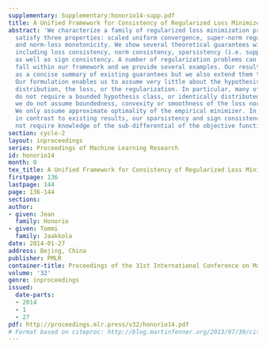```yaml
---
supplementary: Supplementary:honorio14-supp.pdf
title: A Unified Framework for Consistency of Regularized Loss Minimizers
abstract: 'We characterize a family of regularized loss minimization problems that
  satisfy three properties: scaled uniform convergence, super-norm regularization,
  and norm-loss monotonicity. We show several theoretical guarantees within this framework,
  including loss consistency, norm consistency, sparsistency (i.e. support recovery)
  as well as sign consistency. A number of regularization problems can be shown to
  fall within our framework and we provide several examples. Our results can be seen
  as a concise summary of existing guarantees but we also extend them to new settings.
  Our formulation enables us to assume very little about the hypothesis class, data
  distribution, the loss, or the regularization. In particular, many of our results
  do not require a bounded hypothesis class, or identically distributed samples. Similarly,
  we do not assume boundedness, convexity or smoothness of the loss nor the regularizer.
  We only assume approximate optimality of the empirical minimizer. In terms of recovery,
  in contrast to existing results, our sparsistency and sign consistency results do
  not require knowledge of the sub-differential of the objective function.'
section: cycle-2
layout: inproceedings
series: Proceedings of Machine Learning Research
id: honorio14
month: 0
tex_title: A Unified Framework for Consistency of Regularized Loss Minimizers
firstpage: 136
lastpage: 144
page: 136-144
sections: 
author:
- given: Jean
  family: Honorio
- given: Tommi
  family: Jaakkola
date: 2014-01-27
address: Bejing, China
publisher: PMLR
container-title: Proceedings of the 31st International Conference on Machine Learning
volume: '32'
genre: inproceedings
issued:
  date-parts:
  - 2014
  - 1
  - 27
pdf: http://proceedings.mlr.press/v32/honorio14.pdf
# Format based on citeproc: http://blog.martinfenner.org/2013/07/30/citeproc-yaml-for-bibliographies/
---
```

